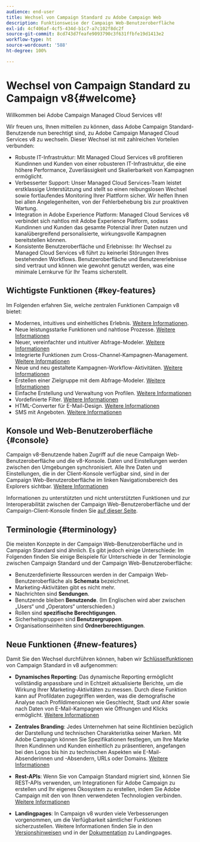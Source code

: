 ```yaml
---
audience: end-user
title: Wechsel von Campaign Standard zu Adobe Campaign Web
description: Funktionsweise der Campaign Web-Benutzeroberfläche
exl-id: 4cf406af-4cf5-434d-b1c7-a7c102f8dc2f
source-git-commit: 8cd743d7feafe9093790c3f631ffbfe19d1413e2
workflow-type: ht
source-wordcount: '588'
ht-degree: 100%

---
```


# Wechsel von Campaign Standard zu Campaign v8{#welcome}

<!--
We are thrilled to annonce that you, as a Campaign Standard user, can now benefit from the new version of Adobe Campaign Web User Interface. The migration is seemless and will allow you to use all the intuitive features designed to simplify the creation of personalized cross-channel campaigns. Campaign Web User Interface also brings a connected canvas with Adobe Experience Platform for a unified experience.
-->

Willkommen bei Adobe Campaign Managed Cloud Services v8!

Wir freuen uns, Ihnen mitteilen zu können, dass Adobe Campaign Standard-Benutzende nun berechtigt sind, zu Adobe Campaign Managed Cloud Services v8 zu wechseln. Dieser Wechsel ist mit zahlreichen Vorteilen verbunden:

* Robuste IT-Infrastruktur: Mit Managed Cloud Services v8 profitieren Kundinnen und Kunden von einer robusteren IT-Infrastruktur, die eine höhere Performance, Zuverlässigkeit und Skalierbarkeit von Kampagnen ermöglicht.
* Verbesserter Support: Unser Managed Cloud Services-Team leistet erstklassige Unterstützung und stellt so einen reibungslosen Wechsel sowie fortlaufendes Monitoring Ihrer Plattform sicher. Wir helfen Ihnen bei allen Angelegenheiten, von der Fehlerbehebung bis zur proaktiven Wartung.
* Integration in Adobe Experience Platform: Managed Cloud Services v8 verbindet sich nahtlos mit Adobe Experience Platform, sodass Kundinnen und Kunden das gesamte Potenzial ihrer Daten nutzen und kanalübergreifend personalisierte, wirkungsvolle Kampagnen bereitstellen können.
* Konsistente Benutzeroberfläche und Erlebnisse: Ihr Wechsel zu Managed Cloud Services v8 führt zu keinerlei Störungen Ihres bestehenden Workflows. Benutzeroberfläche und Benutzererlebnisse sind vertraut und können wie gewohnt genutzt werden, was eine minimale Lernkurve für Ihr Teams sicherstellt.

<!--
As a Campaign Standard user, we now offer you a way to migrate to Adobe Campaign v8. You will benefit from both the new Campaign Web interface and the v8 console.
-->

## Wichtigste Funktionen {#key-features}

Im Folgenden erfahren Sie, welche zentralen Funktionen Campaign v8 bietet:

* Modernes, intuitives und einheitliches Erlebnis. [Weitere Informationen](../get-started/connect-to-campaign.md).
* Neue leistungsstarke Funktionen und nahtlose Prozesse. [Weitere Informationen](../get-started/user-interface.md)
* Neuer, vereinfachter und intuitiver Abfrage-Modeler. [Weitere Informationen](../query/query-modeler-overview.md)
* Integrierte Funktionen zum Cross-Channel-Kampagnen-Management. [Weitere Informationen](../msg/gs-messages.md)
* Neue und neu gestaltete Kampagnen-Workflow-Aktivitäten. [Weitere Informationen](../workflows/gs-workflows.md)
* Erstellen einer Zielgruppe mit dem Abfrage-Modeler. [Weitere Informationen](../query/query-modeler-overview.md)
* Einfache Erstellung und Verwaltung von Profilen. [Weitere Informationen](../audience/about-recipients.md)
* Vordefinierte Filter. [Weitere Informationen](../get-started/predefined-filters.md)
* HTML-Converter für E-Mail-Design. [Weitere Informationen](../email/existing-content.md)
* SMS mit Angeboten. [Weitere Informationen](../msg/offers.md)

## Konsole und Web-Benutzeroberfläche {#console}

Campaign v8-Benutzende haben Zugriff auf die neue Campaign Web-Benutzeroberfläche und die v8-Konsole. Daten und Einstellungen werden zwischen den Umgebungen synchronisiert. Alle Ihre Daten und Einstellungen, die in der Client-Konsole verfügbar sind, sind in der Campaign Web-Benutzeroberfläche im linken Navigationsbereich des Explorers sichtbar. [Weitere Informationen](../get-started/user-interface.md#user-interface-explorer)

Informationen zu unterstützten und nicht unterstützten Funktionen und zur Interoperabilität zwischen der Campaign Web-Benutzeroberfläche und der Campaign-Client-Konsole finden Sie [auf dieser Seite](../get-started/capability-matrix.md).

## Terminologie {#terminology}

Die meisten Konzepte in der Campaign Web-Benutzeroberfläche und in Campaign Standard sind ähnlich. Es gibt jedoch einige Unterschiede: Im Folgenden finden Sie einige Beispiele für Unterschiede in der Terminologie zwischen Campaign Standard und der Campaign Web-Benutzeroberfläche:

<!--
* Profiles are **Recipients** in the console. [Learn more](../audience/gs-audiences-recipients.md).
* Test profiles are **Seed addresses**. [Learn more](../preview-test/test-deliveries.md).
* The delivery preparation is the **Delivery analysis**. [Learn more](../monitor/prepare-send.md).
* Audiences are **Lists**. [Learn more](../audience/gs-audiences-recipients.md).
-->

* Benutzerdefinierte Ressourcen werden in der Campaign Web-Benutzeroberfläche als **Schemata** bezeichnet.
* Marketing-Aktivitäten gibt es nicht mehr.
* Nachrichten sind **Sendungen**.
* Benutzende bleiben **Benutzende**. (Im Englischen wird aber zwischen „Users“ und „Operators“ unterschieden.)
* Rollen sind **spezifische Berechtigungen**.
* Sicherheitsgruppen sind **Benutzergruppen**.
* Organisationseinheiten sind **Ordnerberechtigungen**.

## Neue Funktionen {#new-features}

Damit Sie den Wechsel durchführen können, haben wir [Schlüsselfunktionen](https://experienceleague.adobe.com/docs/experience-cloud/campaign/campaign-standard-migration-home.html?lang=de) von Campaign Standard in v8 aufgenommen:

* **Dynamisches Reporting**: Das dynamische Reporting ermöglicht vollständig anpassbare und in Echtzeit aktualisierte Berichte, um die Wirkung Ihrer Marketing-Aktivitäten zu messen. Durch diese Funktion kann auf Profildaten zugegriffen werden, was die demografische Analyse nach Profildimensionen wie Geschlecht, Stadt und Alter sowie nach Daten von E-Mail-Kampagnen wie Öffnungen und Klicks ermöglicht. [Weitere Informationen](https://experienceleague.adobe.com/docs/experience-cloud/campaign/reporting/get-started-reporting.html?lang=de)

* **Zentrales Branding**: Jedes Unternehmen hat seine Richtlinien bezüglich der Darstellung und technischen Charakteristika seiner Marken. Mit Adobe Campaign können Sie Spezifikationen festlegen, um Ihre Marke Ihren Kundinnen und Kunden einheitlich zu präsentieren, angefangen bei den Logos bis hin zu technischen Aspekten wie E-Mail-Absenderinnen und -Absendern, URLs oder Domains. [Weitere Informationen](https://experienceleague.adobe.com/docs/experience-cloud/campaign/branding/branding-gs.html?lang=de)

* **Rest-APIs**: Wenn Sie von Campaign Standard migriert sind, können Sie REST-APIs verwenden, um Integrationen für Adobe Campaign zu erstellen und Ihr eigenes Ökosystem zu erstellen, indem Sie Adobe Campaign mit den von Ihnen verwendeten Technologien verbinden. [Weitere Informationen](https://experienceleague.adobe.com/docs/experience-cloud/campaign/apis/get-started-apis.html?lang=de)

* **Landingpages**: In Campaign v8 wurden viele Verbesserungen vorgenommen, um die Verfügbarkeit sämtlicher Funktionen sicherzustellen. Weitere Informationen finden Sie in den [Versionshinweisen](../rn/release-notes.md#new-24-4) und in der [Dokumentation](../landing-pages/get-started-lp.md) zu Landingpages.

<!--
* Delivery Alerting: In addition to viewing notifications directly in Campaign, Adobe Campaign also provides an email alerting system to trigger email alerts to users or external stakeholders of important system activities. Create, manage, and receive customizable alerts and dashboards to keep track of delivery successes or failures. Adobe Campaign Delivery Alerting boosts efficiency by keeping all involved Adobe Campaign users in a company automatically informed about the delivery execution status, via email and dashboard. 

* Landing Pages: Landing pages are web forms that can be used to capture information on your audiences, offer subscriptions to a service, display data and grow your database. Landing pages can also be used for acquiring or updating existing profiles, and to set up a double opt-in mechanism, allowing you to to protect the platform from wrong or invalid email addresses, or spambots. [Learn more](../landing-pages/get-started-lp.md)
-->
